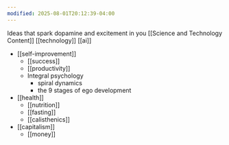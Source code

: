 ```yaml
---
modified: 2025-08-01T20:12:39-04:00
---
```


 <!--what would you want to learn more about? What topics are you curious about?-->
 Ideas that spark dopamine and excitement in you
[[Science and Technology Content]]
[[technology]]
[[ai]]

- [[self-improvement]]
	- [[success]]
	- [[productivity]] 
	- Integral psychology
		- spiral dynamics
		- the 9 stages of ego development
- [[health]]
	- [[nutrition]]
	- [[fasting]] 
	- [[calisthenics]]
- [[capitalism]]
	- [[money]]

